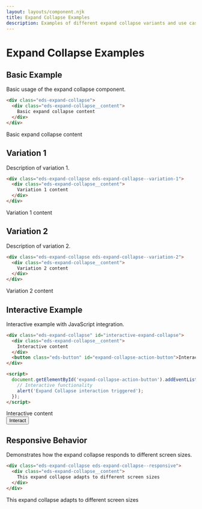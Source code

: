 ```yaml
---
layout: layouts/component.njk
title: Expand Collapse Examples
description: Examples of different expand collapse variants and use cases
---
```


# Expand Collapse Examples

## Basic Example

Basic usage of the expand collapse component.

```html
<div class="eds-expand-collapse">
  <div class="eds-expand-collapse__content">
    Basic expand collapse content
  </div>
</div>
```

<div class="example-preview">
  <div class="eds-expand-collapse">
    <div class="eds-expand-collapse__content">
      Basic expand collapse content
    </div>
  </div>
</div>

## Variation 1

Description of variation 1.

```html
<div class="eds-expand-collapse eds-expand-collapse--variation-1">
  <div class="eds-expand-collapse__content">
    Variation 1 content
  </div>
</div>
```

<div class="example-preview">
  <div class="eds-expand-collapse eds-expand-collapse--variation-1">
    <div class="eds-expand-collapse__content">
      Variation 1 content
    </div>
  </div>
</div>

## Variation 2

Description of variation 2.

```html
<div class="eds-expand-collapse eds-expand-collapse--variation-2">
  <div class="eds-expand-collapse__content">
    Variation 2 content
  </div>
</div>
```

<div class="example-preview">
  <div class="eds-expand-collapse eds-expand-collapse--variation-2">
    <div class="eds-expand-collapse__content">
      Variation 2 content
    </div>
  </div>
</div>

## Interactive Example

Interactive example with JavaScript integration.

```html
<div class="eds-expand-collapse" id="interactive-expand-collapse">
  <div class="eds-expand-collapse__content">
    Interactive content
  </div>
  <button class="eds-button" id="expand-collapse-action-button">Interact</button>
</div>

<script>
  document.getElementById('expand-collapse-action-button').addEventListener('click', function() {
    // Interactive functionality
    alert('Expand Collapse interaction triggered');
  });
</script>
```

<div class="example-preview">
  <div class="eds-expand-collapse" id="interactive-expand-collapse">
    <div class="eds-expand-collapse__content">
      Interactive content
    </div>
    <button class="eds-button" id="expand-collapse-action-button">Interact</button>
  </div>
</div>

## Responsive Behavior

Demonstrates how the expand collapse responds to different screen sizes.

```html
<div class="eds-expand-collapse eds-expand-collapse--responsive">
  <div class="eds-expand-collapse__content">
    This expand collapse adapts to different screen sizes
  </div>
</div>
```

<div class="example-preview">
  <div class="eds-expand-collapse eds-expand-collapse--responsive">
    <div class="eds-expand-collapse__content">
      This expand collapse adapts to different screen sizes
    </div>
  </div>
</div>
